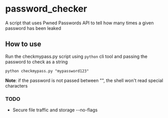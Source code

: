 # password_checker
A script that uses Pwned Passwords API to tell how many times a given password has been leaked
## How to use
Run the checkmypass.py script using `python` cli tool and passing the password to check as a string
```
python checkmypass.py "mypassword123"
```
**Note**: if the password is not passed between "", the shell won't read special characters

### TODO
 - Secure file traffic and storage --no-flags
